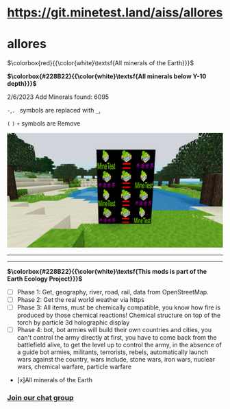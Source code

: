 # https://git.minetest.land/aiss/allores

# allores
$\colorbox{red}{{\color{white}\textsf{All minerals of the Earth}}}$

**$\colorbox{#228B22}{{\color{white}\textsf{All minerals below Y-10 depth}}}$**



2/6/2023 Add Minerals found: 6095

`-`,`. ` symbols are replaced with `_`,

`(` `)` `+` symbols are Remove

![](/screenshot.png)

---
---
**$\colorbox{#228B22}{{\color{white}\textsf{This mods is part of the Earth Ecology Project}}}$**
- [ ] Phase 1: Get, geography, river, road, rail, data from OpenStreetMap.
- [ ] Phase 2: Get the real world weather via https
- [ ] Phase 3: All items, must be chemically compatible, you know how fire is produced by those chemical reactions! Chemical structure on top of the torch by particle 3d holographic display
- [ ] Phase 4: bot, bot armies will build their own countries and cities, you can't control the army directly at first, you have to come back from the battlefield alive, to get the level up to control the army, in the absence of a guide bot armies, militants, terrorists, rebels, automatically launch wars against the country, wars include, stone wars, iron wars, nuclear wars, chemical warfare, particle warfare
- [x]All minerals of the Earth

### [Join our chat group](https://rvlt.gg/H71ntH80)